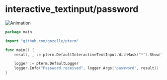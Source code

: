 # interactive_textinput/password

![Animation](animation.svg)

```go
package main

import "github.com/gozelle/pterm"

func main() {
	result, _ := pterm.DefaultInteractiveTextInput.WithMask("*").Show("Enter your password")

	logger := pterm.DefaultLogger
	logger.Info("Password received", logger.Args("password", result))
}

```
